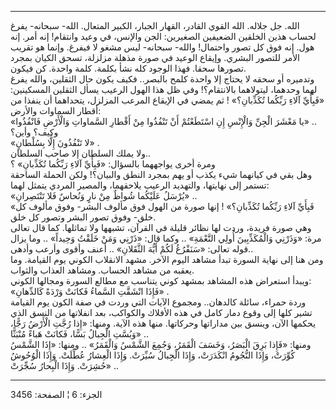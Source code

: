 ------------------------------------------------------------------------

الله. جل جلاله. الله القوي القادر، القهار الجبار، الكبير المتعال. الله-
سبحانه- يفرغ لحساب هذين الخلقين الضعيفين الصغيرين: الجن والإنس، في وعيد
وانتقام! إنه أمر. إنه هول. إنه فوق كل تصور واحتمال! والله- سبحانه- ليس
مشغو لا فيفرغ. وإنما هو تقريب الأمر للتصور البشري. وإيقاع الوعيد في صورة
مذهلة مزلزلة، تسحق الكيان بمجرد تصورها سحقا. فهذا الوجود كله نشأ بكلمة.
كلمة واحدة. كن فيكون.  
وتدميره أو سحقه لا يحتاج إلا واحدة كلمح بالبصر.. فكيف يكون حال الثقلين،
والله يفرغ لهما وحدهما، ليتولاهما بالانتقام؟! وفي ظل هذا الهول الرعيب
يسأل الثقلين المسكينين: «فَبِأَيِّ آلاءِ رَبِّكُما تُكَذِّبانِ؟» ! ثم يمضي في الإيقاع
المرعب المزلزل، يتحداهما أن ينفذا من أقطار السماوات والأرض:  
«يا مَعْشَرَ الْجِنِّ وَالْإِنْسِ إِنِ اسْتَطَعْتُمْ أَنْ تَنْفُذُوا مِنْ أَقْطارِ السَّماواتِ وَالْأَرْضِ
فَانْفُذُوا» ..  
وكيف؟ وأين؟  
«لا تَنْفُذُونَ إِلَّا بِسُلْطانٍ» .  
ولا يملك السلطان إلا صاحب السلطان..  
ومرة أخرى يواجههما بالسؤال: «فَبِأَيِّ آلاءِ رَبِّكُما تُكَذِّبانِ» ؟  
وهل بقي في كيانهما شيء يكذب أو يهم بمجرد النطق والبيان؟! ولكن الحملة
الساحقة تستمر إلى نهايتها، والتهديد الرعيب يلاحقهما، والمصير المردي
يتمثل لهما:  
«يُرْسَلُ عَلَيْكُما شُواظٌ مِنْ نارٍ وَنُحاسٌ فَلا تَنْتَصِرانِ» ..  
«فَبِأَيِّ آلاءِ رَبِّكُما تُكَذِّبانِ؟» ! إنها صورة من الهول فوق مألوف البشر- وفوق
مألوف كل خلق- وفوق تصور البشر وتصور كل خلق.  
وهي صورة فريدة، وردت لها نظائر قليلة في القرآن، تشبهها ولا تماثلها. كما
قال تعالى مرة: «وَذَرْنِي وَالْمُكَذِّبِينَ أُولِي النَّعْمَةِ» .. وكما قال: «ذَرْنِي وَمَنْ خَلَقْتُ
وَحِيداً» .. وما يزال قوله تعالى: «سَنَفْرُغُ لَكُمْ أَيُّهَ الثَّقَلانِ» .. أعنف وأقوى
وأرعب وأدهى..  
ومن هنا إلى نهاية السورة تبدأ مشاهد اليوم الآخر. مشهد الانقلاب الكوني
يوم القيامة. وما يعقبه من مشاهد الحساب. ومشاهد العذاب والثواب.  
ويبدأ استعراض هذه المشاهد بمشهد كوني يتناسب مع مطالع السورة ومجالها
الكوني:  
«فَإِذَا انْشَقَّتِ السَّماءُ فَكانَتْ وَرْدَةً كَالدِّهانِ» .  
وردة حمراء، سائلة كالدهان.. ومجموع الآيات التي وردت في صفة الكون يوم
القيامة تشير كلها إلى وقوع دمار كامل في هذه الأفلاك والكواكب، بعد
انفلاتها من النسق الذي يحكمها الآن، وينسق بين مداراتها وحركاتها. منها
هذه الآية. ومنها: «إِذا رُجَّتِ الْأَرْضُ رَجًّا، وَبُسَّتِ الْجِبالُ بَسًّا، فَكانَتْ هَباءً مُنْبَثًّا»
..  
ومنها: «فَإِذا بَرِقَ الْبَصَرُ، وَخَسَفَ الْقَمَرُ، وَجُمِعَ الشَّمْسُ وَالْقَمَرُ» .. ومنها: «إِذَا
الشَّمْسُ كُوِّرَتْ، وَإِذَا النُّجُومُ انْكَدَرَتْ، وَإِذَا الْجِبالُ سُيِّرَتْ. وَإِذَا الْعِشارُ عُطِّلَتْ. وَإِذَا
الْوُحُوشُ حُشِرَتْ. وَإِذَا الْبِحارُ سُجِّرَتْ» ..

------------------------------------------------------------------------

الجزء: 6 ¦ الصفحة: 3456
